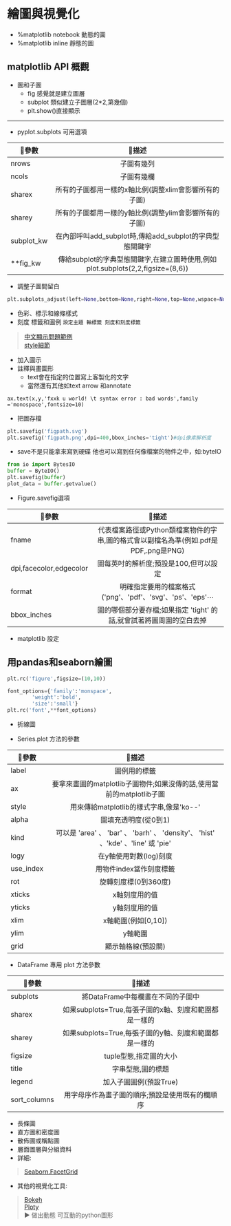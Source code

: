 # 繪圖與視覺化
* %matplotlib notebook 動態的圖
* %matplotlib inline 靜態的圖
## matplotlib API 概觀
* 圖和子圖
  * fig 感覺就是建立圖層
  * subplot 類似建立子圖層(2*2,第幾個)
  * plt.show()直接顯示
---
* pyplot.subplots 可用選項

|🥉參數|🦉描述|
| --------- |:---------:|
|nrows|子圖有幾列|
|ncols|子圖有幾欄|
|sharex|所有的子圖都用一樣的x軸比例(調整xlim會影響所有的子圖)|
|sharey|所有的子圖都用一樣的y軸比例(調整ylim會影響所有的子圖)|
|subplot_kw|在內部呼叫add_subplot時,傳給add_subplot的字典型態關鍵字|
|**fig_kw|傳給subplot的字典型態關鍵字,在建立圖時使用,例如plot.subplots(2,2,figsize=(8,6))|

* 調整子圖間留白

```python
plt.subplots_adjust(left=None,bottom=None,right=None,top=None,wspace=None,hspace=None)
```

* 色彩、標示和線條樣式
* 刻度 標籤和圖例
`設定主題 軸標籤 刻度和刻度標籤`

>[中文顯示問題範例](https://colab.research.google.com/github/willismax/matplotlib_show_chinese_in_colab/blob/master/matplotlib_show_chinese_in_colab.ipynb#scrollTo=YF7KkDLjH1JL)  
>[style細節](https://ithelp.ithome.com.tw/articles/10222330)

* 加入圖示
* 註釋與畫圖形
  * text會在指定的位置寫上客製化的文字  
  * 當然還有其他如text arrow 和annotate  
```
ax.text(x,y,'fxxk u world! \t syntax error : bad words',family ='monospace',fontsize=10)
```

* 把圖存檔

```python
plt.savefig('figpath.svg')
plt.savefig('figpath.png',dpi=400,bbox_inches='tight')#dpi像素解析度
```
* save不是只能拿來寫到硬碟 他也可以寫到任何像檔案的物件之中，如:byteIO

```python
from io import BytesIO
buffer = ByteIO()
plt.savefig(buffer)
plot_data = buffer.getvalue()
```

 * Figure.savefig選項

|🥉參數|🦉描述|
| --------- |:---------:|
|fname|代表檔案路徑或Python類檔案物件的字串,圖的格式會以副檔名為準(例如.pdf是PDF,.png是PNG)|
|dpi,facecolor,edgecolor|圖每英吋的解析度;預設是100,但可以設定|
|format|明確指定要用的檔案格式('png'、'pdf'、'svg'、'ps'、'eps'⋯|
|bbox_inches|圖的哪個部分要存檔;如果指定 'tight' 的話,就會試著將圖周圍的空白去掉|

* matplotlib 設定
## 用pandas和seaborn繪圖

```python
plt.rc('figure',figsize=(10,10))  

font_options={'family':'monspace',
        'weight':'bold',
        'size':'small'}
plt.rc('font',**font_options)
```

* 折線圖

 * Series.plot 方法的參數

|🥉參數|🦉描述|
| --------- |:---------:|
|label|圖例用的標籤|
|ax|要拿來畫圖的matplotlib子圖物件;如果沒傳的話,使用當前的matplotlib子圖|
|style|用來傳給matplotlib的樣式字串,像是'ko--'|
|alpha|圖填充透明度(從0到1)|
|kind|可以是 'area' 、 'bar' 、 'barh' 、 'density'、 'hist' 、'kde' 、'line' 或 'pie'|
|logy|在y軸使用對數(log)刻度|
|use_index|用物件index當作刻度標籤|
|rot|旋轉刻度標(0到360度)|
|xticks|x軸刻度用的值|
|yticks|y軸刻度用的值|
|xlim|x軸範圍(例如[0,10])|
|ylim|y軸範圍|
|grid|顯示軸格線(預設關)|

* DataFrame 專用 plot 方法參數

|🥉參數|🦉描述|
| --------- |:---------:|
|subplots|將DataFrame中每欄畫在不同的子圖中|
|sharex|如果subplots=True,每張子圖的x軸、刻度和範圍都是一樣的|
|sharey|如果subplots=True,每張子圖的y軸、刻度和範圍都是一樣的|
|figsize|tuple型態,指定圖的大小|
|title|字串型態,圖的標題|
|legend|加入子圖圖例(預設True)|
|sort_columns|用字母序作為畫子圖的順序;預設是使用既有的欄順序|

* 長條圖
* 直方圖和密度圖
* 散佈圖或稱點圖
* 層面圖層與分組資料
 * 詳細:  
>[Seaborn.FacetGrid](https://seaborn.pydata.org/)
 * 其他的視覺化工具:  
>[Bokeh](https://bokeh.pydata.org/)  
>[Ploty](https://github.com/plotly/plotly.py)  
>▶ 做出動態 可互動的python圖形
